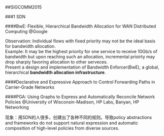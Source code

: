 ##SIGCOMM2015

###1 SDN

####BwE: Flexible, Hierarchical Bandwidth Allocation for WAN Distributed Computing
@Google  

Observation: Individual flows with fixed priority may not be the ideal basis for bandwidth allocation.  
Example: It may be the highest priority for one service to receive 10Gb/s of bandwidth but upon reaching such an allocation, incremental prioirty may drop sharply favoring allocation to other serveces.  
Present a design and implementation of Bandwidth Enforcer(BwE), a global, hierarchical **bandwidth allocation infrastructure**.  

####Declarative and Expressive Approach to Control Forwarding Paths in Carrier-Grade Networks

####PGA: Using Graphs to Express and Automatically Reconcile Network Policies
@University of Wisconsin-Madison, HP Labs, Banyan, HP Networking  

现象：用SDN的人很多，创建出了各种不同的规则。导致policy abstractions and frameworks do not support natural expression and automatic composition of high-level policies from diverse sources.

